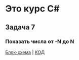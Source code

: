 
# Это курc C#

## Задача 7
### Показать числа от -N до N

[Блок-схема](digram.drawio.png) | [КОД](Program.cs)
